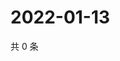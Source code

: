 # 2022-01-13

共 0 条

<!-- BEGIN WEIBO -->
<!-- 最后更新时间 Thu Jan 13 2022 08:17:36 GMT+0800 (China Standard Time) -->

<!-- END WEIBO -->
